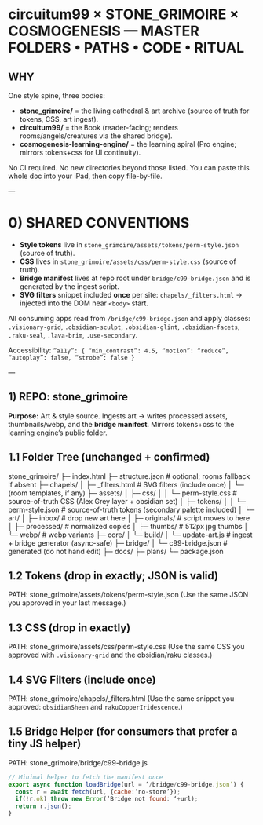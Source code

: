 # circuitum99 × STONE_GRIMOIRE × COSMOGENESIS — MASTER FOLDERS • PATHS • CODE • RITUAL

## WHY

One style spine, three bodies:
- **stone_grimoire/** = the living cathedral & art archive (source of truth for tokens, CSS, art ingest).
- **circuitum99/** = the Book (reader-facing; renders rooms/angels/creatures via the shared bridge).
- **cosmogenesis-learning-engine/** = the learning spiral (Pro engine; mirrors tokens+css for UI continuity).

No CI required. No new directories beyond those listed. You can paste this whole doc into your iPad, then copy file-by-file.

—

# 0) SHARED CONVENTIONS

- **Style tokens** live in `stone_grimoire/assets/tokens/perm-style.json` (source of truth).
- **CSS** lives in `stone_grimoire/assets/css/perm-style.css` (source of truth).
- **Bridge manifest** lives at repo root under `bridge/c99-bridge.json` and is generated by the ingest script.
- **SVG filters** snippet included **once** per site: `chapels/_filters.html` → injected into the DOM near `<body>` start.

All consuming apps read from `/bridge/c99-bridge.json` and apply classes:
`.visionary-grid`, `.obsidian-sculpt`, `.obsidian-glint`, `.obsidian-facets`, `.raku-seal`, `.lava-brim`, `.use-secondary`.

Accessibility: `”a11y”: { “min_contrast”: 4.5, “motion”: “reduce”, “autoplay”: false, “strobe”: false }`

—

## 1) REPO: stone_grimoire

**Purpose:** Art & style source. Ingests art → writes processed assets, thumbnails/webp, and the **bridge manifest**. Mirrors tokens+css to the learning engine’s public folder.

## 1.1 Folder Tree (unchanged + confirmed)

stone_grimoire/
├─ index.html
├─ structure.json                             # optional; rooms fallback if absent
├─ chapels/
│  ├─ _filters.html                           # SVG filters (include once)
│  └─ (room templates, if any)
├─ assets/
│  ├─ css/
│  │  └─ perm-style.css                       # source-of-truth CSS (Alex Grey layer + obsidian set)
│  ├─ tokens/
│  │  └─ perm-style.json                      # source-of-truth tokens (secondary palette included)
│  └─ art/
│     ├─ inbox/                               # drop new art here
│     ├─ originals/                           # script moves to here
│     ├─ processed/                           # normalized copies
│     ├─ thumbs/                              # 512px jpg thumbs
│     └─ webp/                                # webp variants
├─ core/
│  └─ build/
│     └─ update-art.js                        # ingest + bridge generator (async-safe)
├─ bridge/
│  └─ c99-bridge.json                         # generated (do not hand edit)
├─ docs/
├─ plans/
└─ package.json

## 1.2 Tokens (drop in exactly; JSON is valid)

PATH: stone_grimoire/assets/tokens/perm-style.json
(Use the same JSON you approved in your last message.)

## 1.3 CSS (drop in exactly)

PATH: stone_grimoire/assets/css/perm-style.css
(Use the same CSS you approved with `.visionary-grid` and the obsidian/raku classes.)

## 1.4 SVG Filters (include once)

PATH: stone_grimoire/chapels/_filters.html
(Use the same snippet you approved: `obsidianSheen` and `rakuCopperIridescence`.)

## 1.5 Bridge Helper (for consumers that prefer a tiny JS helper)

PATH: stone_grimoire/bridge/c99-bridge.js

```js
// Minimal helper to fetch the manifest once
export async function loadBridge(url = ‘/bridge/c99-bridge.json’) {
  const r = await fetch(url, {cache:’no-store’});
  if(!r.ok) throw new Error(‘Bridge not found: ‘+url);
  return r.json();
}
